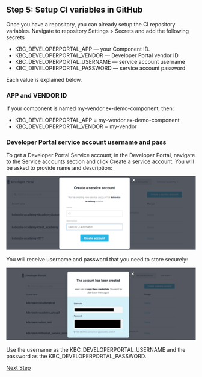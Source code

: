 ## Step 5: Setup CI variables in GitHub

Once you have a repository, you can already setup the CI repository variables.
Navigate to repository Settings > Secrets and add the following secrets

* KBC_DEVELOPERPORTAL_APP — your Component ID.
* KBC_DEVELOPERPORTAL_VENDOR — Developer Portal vendor ID
* KBC_DEVELOPERPORTAL_USERNAME — service account username
* KBC_DEVELOPERPORTAL_PASSWORD — service account password

Each value is explained below.

### APP and VENDOR ID

If your component is named my-vendor.ex-demo-component, then:

* KBC_DEVELOPERPORTAL_APP = my-vendor.ex-demo-component
* KBC_DEVELOPERPORTAL_VENDOR = my-vendor

### Developer Portal service account username and pass

To get a Developer Portal Service account; in the Developer Portal, 
navigate to the Service accounts section and click Create a service account. 
You will be asked to provide name and description:

![](../resources/images_for_readme/service_account_1.png)

You will receive username and password that you need to store securely:

![](../resources/images_for_readme/service_account_user_pass.png)

Use the username as the KBC_DEVELOPERPORTAL_USERNAME and the password as the KBC_DEVELOPERPORTAL_PASSWORD.


[Next Step](https://github.com/bakobako/keboola-empower-workshop-components/blob/main/workshop_steps/Step%2006%3A%20Initialize%20Python%20component%20template%20with%20cookiecutter.md)